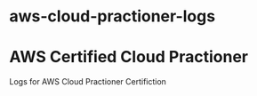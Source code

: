 # aws-cloud-practioner-logs
# AWS Certified Cloud Practioner
Logs for AWS Cloud Practioner Certifiction
